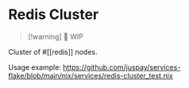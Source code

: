 # Redis Cluster

>[!warning] 🚧 WIP

Cluster of #[[redis]] nodes.

Usage example:
<https://github.com/juspay/services-flake/blob/main/nix/services/redis-cluster_test.nix>
